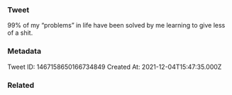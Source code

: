 ### Tweet
99% of my “problems” in life have been solved by me learning to give less of a shit.

### Metadata
Tweet ID: 1467158650166734849
Created At: 2021-12-04T15:47:35.000Z

### Related

